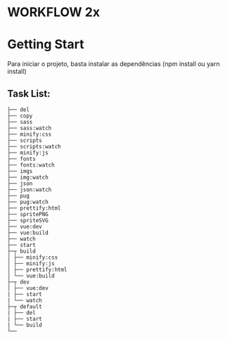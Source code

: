 # WORKFLOW 2x

# Getting Start

Para iniciar o projeto, basta instalar as dependências (npm install ou yarn install)

## Task List:

```
├── del
├── copy
├── sass
├── sass:watch
├── minify:css
├── scripts
├── scripts:watch
├── minify:js
├── fonts
├── fonts:watch
├── imgs
├── img:watch
├── json
├── json:watch
├── pug
├── pug:watch
├── prettify:html
├── spritePNG
├── spriteSVG
├── vue:dev
├── vue:build
├── watch
├── start
├─┬ build
│ ├── minify:css
│ ├── minify:js
│ ├── prettify:html
│ └── vue:build
├─┬ dev
│ ├── vue:dev
| ├── start
| └── watch
├─┬ default
| ├── del
| ├── start
| └── build
└──
```